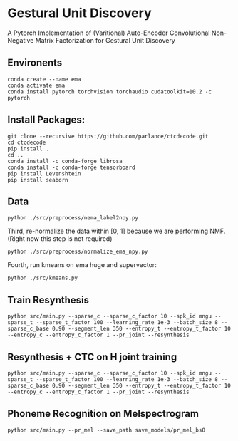 # Gestural Unit Discovery

A Pytorch Implementation of (Varitional) Auto-Encoder Convolutional Non-Negative Matrix Factorization for Gestural Unit Discovery




## Environents

```
conda create --name ema
conda activate ema
conda install pytorch torchvision torchaudio cudatoolkit=10.2 -c pytorch
```

## Install Packages:

```
git clone --recursive https://github.com/parlance/ctcdecode.git
cd ctcdecode
pip install .
cd ..
conda install -c conda-forge librosa
conda install -c conda-forge tensorboard
pip install Levenshtein
pip install seaborn

```

## Data


```
python ./src/preprocess/nema_label2npy.py
```

Third, re-normalize the data within [0, 1] because we are performing NMF. (Right now this step is not required)

```
python ./src/preprocess/normalize_ema_npy.py
```

Fourth, run kmeans on ema huge and supervector:

```
python ./src/kmeans.py
```


## Train Resynthesis

```
python src/main.py --sparse_c --sparse_c_factor 10 --spk_id mngu --sparse_t --sparse_t_factor 100 --learning_rate 1e-3 --batch_size 8 --sparse_c_base 0.90 --segment_len 350 --entropy_t --entropy_t_factor 10 --entropy_c --entropy_c_factor 1 --pr_joint --resynthesis
```

##  Resynthesis + CTC on H joint training

```
python src/main.py --sparse_c --sparse_c_factor 10 --spk_id mngu --sparse_t --sparse_t_factor 100 --learning_rate 1e-3 --batch_size 8 --sparse_c_base 0.90 --segment_len 350 --entropy_t --entropy_t_factor 10 --entropy_c --entropy_c_factor 1 --pr_joint --resynthesis
```

##  Phoneme Recognition on Melspectrogram

```
python src/main.py --pr_mel --save_path save_models/pr_mel_bs8
```
